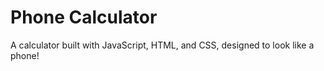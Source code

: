 # Phone Calculator
A calculator built with JavaScript, HTML, and CSS, designed to look like a phone!
